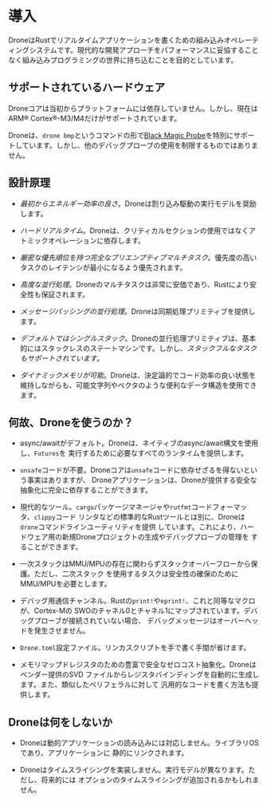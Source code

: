 # 導入

DroneはRustでリアルタイムアプリケーションを書くための組み込みオペレーティングシステムです。現代的な開発アプローチをパフォーマンスに妥協することなく組み込みプログラミングの世界に持ち込むことを目的としています。

## サポートされているハードウェア

Droneコアは当初からプラットフォームには依存していません。しかし、現在はARM® Cortex®-M3/M4だけがサポートされています。

Droneは、`drone bmp`というコマンドの形で[Black Magic Probe](http://black-magic.org/)を特別にサポートしています。しかし、他のデバッグプローブの使用を制限するものではありません。

## 設計原理

- *最初からエネルギー効率の良さ*。Droneは割り込み駆動の実行モデルを奨励します。

- *ハードリアルタイム*。Droneは、クリティカルセクションの使用ではなくアトミックオペレーションに依存します。

- *厳密な優先順位を持つ完全なプリエンプティブマルチタスク*。優先度の高いタスクのレイテンシが最小になるよう優先されます。

- *高度な並行処理*。Droneのマルチタスクは非常に安価であり、Rustにより安全性も保証されます。

- *メッセージパッシングの並行処理*。Droneは同期処理プリミティブを提供します。

- *デフォルトではシングルスタック*。Droneの並行処理プリミティブは、基本的にはスタックレスのステートマシンです。しかし、*スタックフルなタスクもサポートされています*。

- *ダイナミックメモリが可能*。Droneは、決定論的でコード効率の良い状態を維持しながらも、可能文字列やベクタのような便利なデータ構造を使用できます。

## 何故、Droneを使うのか？

- async/awaitがデフォルト。Droneは、ネイティブのasync/await構文を使用し、`Futures`を
  実行するために必要なすべてのランタイムを提供します。

- `unsafe`コードが不要。Droneコアは`unsafe`コードに依存せざるを得ないという事実はありますが、
  Droneアプリケーションは、Droneが提供する安全な抽象化に完全に依存することができます。

- 現代的なツール。`cargo`パッケージマネージャや`rutfmt`コードフォーマッタ、`clippy`コード
  リンタなどの標準的なRustツールとは別に、Droneは`drone`コマンドラインユーティリティを提供
  しています。これにより、ハードウェア用の新規Droneプロジェクトの生成やデバッグプローブの管理を
  することができます。

- 一次スタックはMMU/MPUの存在に関わらずスタックオーバーフローから保護。ただし、二次スタック
  を使用するタスクは安全性の確保のためにMMU/MPUを必要とします。

- デバッグ用通信チャンネル。Rustの`print!`や`eprint!`、これと同等なマクロが、Cortex-Mの
  SWOのチャネル0とチャネル1にマップされています。デバッグプローブが接続されていない場合、
  デバッグメッセージはオーバーヘッドを発生させません。

- `Drone.toml`設定ファイル。リンカスクリプトを手で書く手間が省けます。

- メモリマップドレジスタのための豊富で安全なゼロコスト抽象化。Droneはベンダー提供のSVD
  ファイルからレジスタバインディングを自動的に生成します。また、類似したペリフェラルに対して
  汎用的なコードを書く方法も提供します。

## Droneは何をしないか

- Droneは動的アプリケーションの読み込みには対応しません。ライブラリOSであり、アプリケーションに
  静的にリンクされます。

- Droneはタイムスライシングを実装しません。実行モデルが異なります。ただし、将来的には
  オプションのタイムスライシングが追加されるかもしれません。
